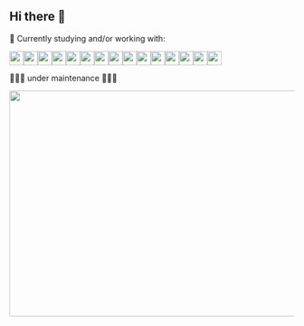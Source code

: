 ## Hi there 👋

📝 Currently studying and/or working with:

<img src="https://cdn.jsdelivr.net/gh/devicons/devicon@latest/icons/angular/angular-original.svg" style="width:25px;"/><img src="https://cdn.jsdelivr.net/gh/devicons/devicon@latest/icons/typescript/typescript-original.svg" style="width:25px;"/><img src="https://cdn.jsdelivr.net/gh/devicons/devicon@latest/icons/azure/azure-original.svg" style="width:25px;"/><img src="https://cdn.jsdelivr.net/gh/devicons/devicon@latest/icons/cassandra/cassandra-original-wordmark.svg" style="width:25px;"/><img src="https://cdn.jsdelivr.net/gh/devicons/devicon@latest/icons/cosmosdb/cosmosdb-original-wordmark.svg" style="width:25px;"/><img src="https://cdn.jsdelivr.net/gh/devicons/devicon@latest/icons/csharp/csharp-original.svg" style="width:25px;"/><img src="https://cdn.jsdelivr.net/gh/devicons/devicon@latest/icons/java/java-original.svg" style="width:25px;"/><img src="https://cdn.jsdelivr.net/gh/devicons/devicon@latest/icons/maven/maven-original.svg" style="width:25px;"/><img src="https://cdn.jsdelivr.net/gh/devicons/devicon@latest/icons/karma/karma-original.svg" style="width:25px;"/><img src="https://cdn.jsdelivr.net/gh/devicons/devicon@latest/icons/tomcat/tomcat-original.svg" style="width:25px;"/><img src="https://cdn.jsdelivr.net/gh/devicons/devicon@latest/icons/sqldeveloper/sqldeveloper-original.svg" style="width:25px;"/><img src="https://cdn.jsdelivr.net/gh/devicons/devicon@latest/icons/putty/putty-original.svg" style="width:25px;"/><img src="https://cdn.jsdelivr.net/gh/devicons/devicon@latest/icons/linux/linux-original.svg" style="width:25px;"/><img src="https://cdn.jsdelivr.net/gh/devicons/devicon@latest/icons/docker/docker-original.svg" style="width:25px;"/><img src="https://cdn.jsdelivr.net/gh/devicons/devicon@latest/icons/git/git-original.svg" style="width:25px;"/>



🚧🚧🚧 under maintenance 🚧🚧🚧

<img src="https://i.pinimg.com/originals/52/c4/d5/52c4d55c27725df1b0a35178ad7cbc08.gif" width="600" height="400" />
          
          
